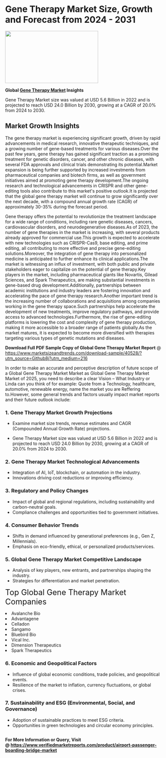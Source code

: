 <H1>Gene Therapy Market Size, Growth and Forecast from 2024 - 2031</H1><img class="aligncenter size-medium wp-image-584254" src="https://thirdeyenews.in/wp-content/uploads/2024/09/Global-Market-Research-300x168.jpeg" alt="" width="300" height="168" /><p><strong>Global&nbsp;<a href="https://www.marketsizeandtrends.com/download-sample/40528/?utm_source=Github8j?utm_medium=216">Gene Therapy Market</a> Insights</strong></p><p>Gene Therapy Market size was valued at USD 5.6 Billion in 2022 and is projected to reach USD 24.0 Billion by 2030, growing at a CAGR of 20.0% from 2024 to 2030.</p><p><h2>Market Growth Insights</h2> <p>The gene therapy market is experiencing significant growth, driven by rapid advancements in medical research, innovative therapeutic techniques, and a growing number of gene-based treatments for various diseases.Over the past few years, gene therapy has gained significant traction as a promising treatment for genetic disorders, cancer, and other chronic diseases, with several FDA approvals and clinical trials demonstrating its potential.Market expansion is being further supported by increased investments from pharmaceutical companies and biotech firms, as well as government initiatives aimed at promoting gene therapy development.The ongoing research and technological advancements in CRISPR and other gene-editing tools also contribute to this market's positive outlook.It is projected that the global gene therapy market will continue to grow significantly over the next decade, with a compound annual growth rate (CAGR) of approximately 30-35% during the forecast period.</p> <p>Gene therapy offers the potential to revolutionize the treatment landscape for a wide range of conditions, including rare genetic diseases, cancers, cardiovascular disorders, and neurodegenerative diseases.As of 2023, the number of gene therapies in the market is increasing, with several products already approved for commercial use.This growth is expected to accelerate with new technologies such as CRISPR-Cas9, base editing, and prime editing, all contributing to more effective and precise gene-editing solutions.Moreover, the integration of gene therapy into personalized medicine is anticipated to further enhance its clinical applications.The market is witnessing an influx of investment, with both public and private stakeholders eager to capitalize on the potential of gene therapy.Key players in the market, including pharmaceutical giants like Novartis, Gilead Sciences, and Spark Therapeutics, are making substantial investments in gene-based drug development.Additionally, partnerships between academic institutions and industry leaders are fostering innovation and accelerating the pace of gene therapy research.Another important trend is the increasing number of collaborations and acquisitions among companies working in the gene therapy space.Such partnerships help accelerate the development of new treatments, improve regulatory pathways, and provide access to advanced technologies.Furthermore, the rise of gene-editing platforms is lowering the cost and complexity of gene therapy production, making it more accessible to a broader range of patients globally.As the market matures, it is expected to become more diversified with therapies targeting various types of genetic mutations and diseases.</p><p><span class=""><strong>Download Full PDF Sample Copy of Global Gene Therapy Market Report</strong> @ <a href="https://www.marketsizeandtrends.com/download-sample/40528/?utm_source=Github8j?utm_medium=216" target="_blank">https://www.marketsizeandtrends.com/download-sample/40528/?utm_source=Github8j?utm_medium=216</a></span></p><p>In order to make an accurate and perceptive description of future scope of a Global&nbsp;Gene Therapy Market Market as Global&nbsp;Gene Therapy Market Market of 2025, you need to describe a clear Vision &ndash; What Industry or Linda can you think of for example: Quote from a Technology, healthcare, automotive, renewable energy, name the market you are Reffering to.However, some general trends and factors usually impact market reports and their future outlook include:</p><h3>1.&nbsp;<strong>Gene Therapy Market Growth Projections</strong></h3><ul><li>Examine market size trends, revenue estimates and CAGR (Compounded Annual Growth Rate) projections.</li><li><p>Gene Therapy Market size was valued at USD 5.6 Billion in 2022 and is projected to reach USD 24.0 Billion by 2030, growing at a CAGR of 20.0% from 2024 to 2030.</p></li></ul><h3>2.&nbsp;<strong>Gene Therapy Market Technological Advancements</strong></h3><ul><li>Integration of AI, IoT, blockchain, or automation in the industry.</li><li>Innovations driving cost reductions or improving efficiency.</li></ul><h3>3.&nbsp;<strong>Regulatory and Policy Changes</strong></h3><ul><li>Impact of global and regional regulations, including sustainability and carbon-neutral goals.</li><li>Compliance challenges and opportunities tied to government initiatives.</li></ul><h3>4.&nbsp;<strong>Consumer Behavior Trends</strong></h3><ul><li>Shifts in demand influenced by generational preferences (e.g., Gen Z, Millennials).</li><li>Emphasis on eco-friendly, ethical, or personalized products/services.</li></ul><h3>5.&nbsp;<strong>Global Gene Therapy Market Competitive Landscape</strong></h3><ul><li>Analysis of key players, new entrants, and partnerships shaping the industry.</li><li>Strategies for differentiation and market penetration.</li></ul><p data-pm-slice="1 1 []"><span style="color: inherit; font-family: inherit; font-size: 25px;">Top Global Gene Therapy Market Companies</span></p><div class="" data-test-id=""><p><li>Avalanche Bio</li><li> Advantagene</li><li> Celladon</li><li> Sangamo</li><li> Bluebird Bio</li><li> Vical Inc.</li><li> Dimension Therapeutics</li><li> Spark Therapeutics</li></p></div><h3>6.&nbsp;<strong>Economic and Geopolitical Factors</strong></h3><ul><li>Influence of global economic conditions, trade policies, and geopolitical events.</li><li>Resilience of the market to inflation, currency fluctuations, or global crises.</li></ul><h3>7.&nbsp;<strong>Sustainability and ESG (Environmental, Social, and Governance)</strong></h3><ul><li>Adoption of sustainable practices to meet ESG criteria.</li><li>Opportunities in green technologies and circular economy principles.</li></ul><h2><strong style="font-size: 14px;">For More Information or Query, Visit @&nbsp;</strong><a style="background-color: #ffffff; font-size: 14px;" href="https://www.marketsizeandtrends.com/report/gene-therapy-market/" target="_blank">https://www.verifiedmarketreports.com/product/airport-passenger-boarding-bridge-market</a></h2>